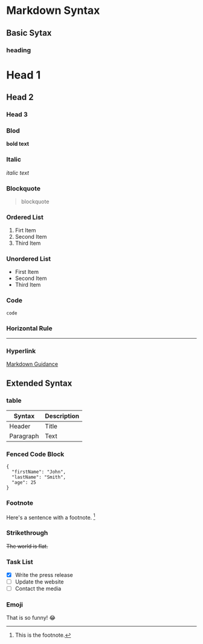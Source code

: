 # Markdown Syntax

## Basic Sytax

### heading
# Head 1
## Head 2
### Head 3

### Blod
**bold text**

### Italic
*italic text*

### Blockquote
> blockquote

### Ordered List
1. Firt Item
2. Second Item
3. Third Item

### Unordered List
- First Item
- Second Item
- Third Item

### Code
`code`

### Horizontal Rule
---

### Hyperlink
[Markdown Guidance](https://www.markdownguide.org/cheat-sheet/)

## Extended Syntax

### table
| Syntax | Description |
| ----------- | ----------- |
| Header | Title |
| Paragraph | Text |

### Fenced Code Block
```
{
  "firstName": "John",
  "lastName": "Smith",
  "age": 25
}
```

### Footnote
Here's a sentence with a footnote. [^1]
[^1]: This is the footnote.

### Strikethrough
~~The world is flat.~~

### Task List
- [x] Write the press release
- [ ] Update the website
- [ ] Contact the media

### Emoji
That is so funny! :joy:
